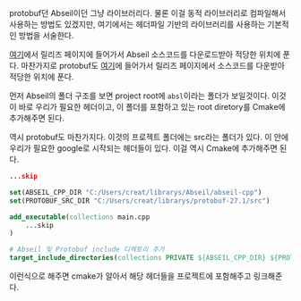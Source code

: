 protobuf던 Abseil이던 그냥 라이브러리다. 물론 이걸 동적 라이브러리로 컴파일해서 사용하는 방법도 있겠지만, 여기에서는 헤더파일 기반의 라이브러리를 사용하는 기본적인 방법을 서술한다.

[여기](https://github.com/abseil/abseil-cpp)에서 릴리즈 페이지에 들어가서 Abseil 소스코드를 다운로드받아 적당한 위치에 푼다.
마찬가지로 protobuf도 [여기](https://github.com/protocolbuffers/protobuf)에 들어가서 릴리즈 페이지에서 소스코드를 다운받아 적당한 위치에 푼다.

먼저 Abseil의 폴더 구조를 보면 project root에 `absl`이라는 폴더가 보일것이다. 이것이 바로 우리가 필요한 헤더이고, 이 폴더를 포함하고 있는 root diretory를 Cmake에 추가해주면 된다.

역시 protobuf도 마찬가지다. 이것의 프로젝트 폴더에는 src라는 폴더가 있다. 이 안에 우리가 필요한 google로 시작되는 헤더들이 있다.
이걸 역시 Cmake에 추가해주면 된다.
```cmake
...skip

set(ABSEIL_CPP_DIR "C:/Users/creat/librarys/Abseil/abseil-cpp")
set(PROTOBUF_SRC_DIR "C:/Users/creat/librarys/protobuf-27.1/src")

add_executable(collections main.cpp
	...skip
)

# Abseil 및 Protobuf include 디렉토리 추가
target_include_directories(collections PRIVATE ${ABSEIL_CPP_DIR} ${PROTOBUF_SRC_DIR})
```
이런식으로 해주면 cmake가 알아서 해당 헤더들을 프로젝트에 포함해주고 링크해준다.